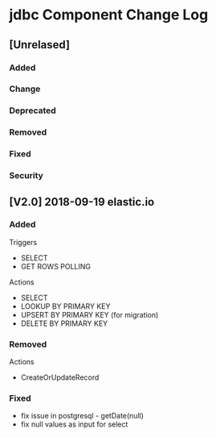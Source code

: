 # jdbc Component Change Log 


## [Unrelased]
### Added 
### Change 
### Deprecated 
### Removed 
### Fixed 
### Security 

## [V2.0] 2018-09-19 elastic.io 

### Added 

Triggers 
- SELECT 
- GET ROWS POLLING

Actions 
- SELECT 
- LOOKUP BY PRIMARY KEY
- UPSERT BY PRIMARY KEY (for migration)
- DELETE BY PRIMARY KEY

### Removed 
Actions 
- CreateOrUpdateRecord

### Fixed 
- fix issue in postgresql - getDate(null)
- fix null values as input for select

